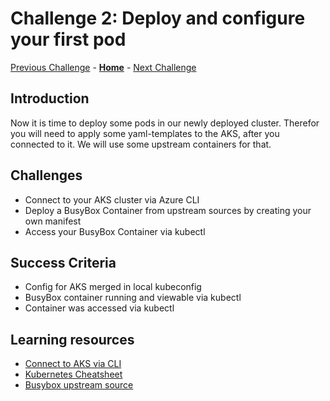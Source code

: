 # Challenge 2: Deploy and configure your first pod

[Previous Challenge](./01-Setup-Environment.md) - **[Home](../README.md)** - [Next Challenge](./03-Azure-Monitor.md)

## Introduction

Now it is time to deploy some pods in our newly deployed cluster. Therefor you will need to apply some yaml-templates to the AKS, after you connected to it. We will use some upstream containers for that.

## Challenges

- Connect to your AKS cluster via Azure CLI
- Deploy a BusyBox Container from upstream sources by creating your own manifest
- Access your BusyBox Container via kubectl

## Success Criteria

- Config for AKS merged in local kubeconfig
- BusyBox container running and viewable via kubectl
- Container was accessed via kubectl

## Learning resources

- [Connect to AKS via CLI](https://learn.microsoft.com/en-us/azure/aks/learn/quick-kubernetes-deploy-cli)
- [Kubernetes Cheatsheet](https://kubernetes.io/docs/reference/kubectl/cheatsheet/)
- [Busybox upstream source](https://hub.docker.com/_/busybox)
